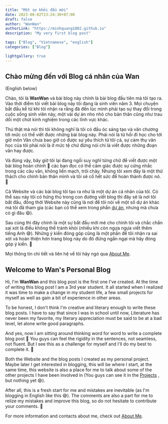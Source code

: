 ```yaml
---
title: "Một sự khởi đầu mới"
date: 2023-08-02T23:24:30+07:00
draft: false
author: "WanWan"
authorLink: "https://minhquang1802.github.io"
description: "My very first blog post"

tags: ["Blog", "Vietnamese", "english"]
categories: ["Blog"]

lightgallery: true
---
```


## Chào mừng đến với Blog cá nhân của Wan

<!--more-->

(English below)

Chào, tôi là **WanWan** và bài blog này chính là bài blog đầu tiên mà tôi tạo ra. Vào thời điểm tôi viết bài blog này tôi đang là sinh viên năm 3. Mọi chuyện bắt đầu kể từ khi tôi nhận ra rằng đã đến lúc mình phải tạo sự thay đổi trong cuộc sống sinh viên này, một vài dự án nho nhỏ cho bản thân cũng như trau dồi một chút kinh nghiệm trong các lĩnh vực khác. 

Thú thật mà nói thì tôi không nghĩ là tôi có đầu óc sáng tạo và văn chương tới mức có thể viết được những bài blog này. Phải nói là từ hồi đi học cho tới giờ môn Văn chưa bao giờ có được sự yêu thích từ tôi cả, sự cảm thụ văn học của tôi phải nói là ở mức tệ chứ đừng nói chi là viết được những đoạn văn hay được.

Và đúng vậy, bây giờ tôi lại đang ngồi suy nghĩ từng chữ để viết được một bài blog hoàn chỉnh :thinking: các bạn đọc có thể cảm giác được sự cứng nhắc trong các câu văn, không liền mạch, trôi chảy. Nhưng tôi xem đây là một thử thách cho chính bản thân mình và tôi sẽ cố hết sức để hoàn thành được nó. :muscle:

Cả Website và các bài blog tôi tạo ra như là một dự án cá nhân của tôi. Có thể sau này tôi có hứng thú trong con đường viết blog thì đây sẽ là nơi tôi bắt đầu, đồng thời Website này cũng là nơi để tôi nói về một số dự án khác mà tôi đã tham gia (các bạn có thể xem trong phần [dự án](https://minhquang1802.github.io/project/), nhưng mà chưa có gì đâu :smile:).

Sau cùng thì đây chính là một sự bắt đầu mới mẻ cho chính tôi và chắc chắn sai xót là điều không thể tránh khỏi (nhiều khi còn ngựa ngựa viết thêm tiếng Anh :sweat_smile:). Những ý kiến đóng góp cũng là một phần để tôi nhận ra sai xót và hoàn thiện hơn trang blog này do đó đừng ngần ngại mà hãy đóng góp ý kiến. :yellow_heart:

Mọi thông tin chi tiết và liên hệ về tôi hãy ngó qua [About Me](https://minhquang1802.github.io/aboutme/).

## Welcome to Wan's Personal Blog

Hi, I'm **WanWan** and this blog post is the first one I've created. At the time of writing this blog post I am a 3rd year student. It all started when I realized it was time to make a change in my student life, a few small projects for myself as well as gain a bit of experience in other areas.

To be honest, I don't think I'm creative and literary enough to write these blog posts. I have to say that since I was in school until now, Literature has never been my favorite, my literary appreciation must be said to be at a bad level, let alone write good paragraphs.

And yes, now I am sitting around thinking word for word to write a complete blog post :thinking: You guys can feel the rigidity in the sentences, not seamless, not fluent. But I see this as a challenge for myself and I'll do my best to complete it. :muscle:

Both the Website and the blog posts I created as my personal project. Maybe later I get interested in blogging, this will be where I start, at the same time, this website is also a place for me to talk about some of the other projects I have been involved in (You guys can see it in the [Projects](https://minhquang1802.github.io/project/) , but nothing yet :smile:).

After all, this is a fresh start for me and mistakes are inevitable (as I'm blogging in English like this :sweat_smile:). The comments are also a part for me to relize my mistakes and improve this blog, so do not hesitate to contribute your comments. :yellow_heart:

For more information and contacts about me, check out [About Me](https://minhquang1802.github.io/aboutme/).
